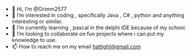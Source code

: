 - 👋 Hi, I’m @Grimm2577
- 👀 I’m interested in coding , specifically Java , C# , python and anything interesting or similar.
- 🌱 I’m currently learning , pascal in the delphi IDE because of my school.
- 💞️ I’m looking to collaborate on fun projects where i can put my knowledge to use.
- 📫 How to reach me on my email hattighl@gmail.com
